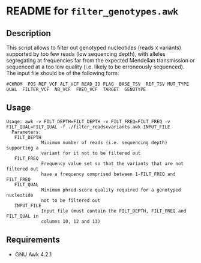 README for ``filter_genotypes.awk``
===================================

Description
-----------

This script allows to filter out genotyped nucleotides (reads x variants) supported by too few reads (low sequencing depth), with alleles segregating at frequencies far from the expected Mendelian transmission or sequenced at a too low quality (i.e. likely to be erroneously sequenced).
The input file should be of the following form:
```
#CHROM	POS	REF_VCF	ALT_VCF	READ_ID	FLAG  BASE_TSV	REF_TSV	MUT_TYPE  QUAL	FILTER_VCF	NB_VCF	FREQ_VCF  TARGET  GENOTYPE
```


Usage
-----

```
Usage: awk -v FILT_DEPTH=FILT_DEPTH -v FILT_FREQ=FILT_FREQ -v FILT_QUAL=FILT_QUAL -f ./filter_readsxvariants.awk INPUT_FILE
  Parameters:
   FILT_DEPTH 
             Minimum number of reads (i.e. sequencing depth) supporting a 
             variant for it not to be filtered out
   FILT_FREQ
             Frequency value set so that the variants that are not filtered out 
             have a frequency comprised between 1-FILT_FREQ and FILT_FREQ
   FILT_QUAL
             Minimum phred-score quality required for a genotyped nucleotide 
             not to be filtered out
   INPUT_FILE
             Input file (must contain the FILT_DEPTH, FILT_FREQ and FILT_QUAL in 
             columns 10, 12 and 13)
```


Requirements
------------

* GNU Awk 4.2.1


